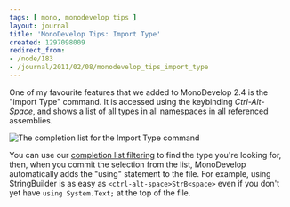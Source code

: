 ```yaml
---
tags: [ mono, monodevelop tips ]
layout: journal
title: 'MonoDevelop Tips: Import Type'
created: 1297098009
redirect_from:
- /node/183
- /journal/2011/02/08/monodevelop_tips_import_type
---
```

One of my favourite features that we added to MonoDevelop 2.4 is the "import
Type" command. It is accessed using the keybinding _Ctrl-Alt-Space_, and shows a
list of all types in all namespaces in all referenced assemblies.<!--break-->

![The completion list for the Import Type
command](/files/images/md-tips/import-type.png)

You can use our [completion list
filtering](/journal/2011/02/07/completion_list_filtering) to find the type
you're looking for, then, when you commit the selection from the list,
MonoDevelop automatically adds the "using" statement to the file. For example,
using StringBuilder is as easy as `<ctrl-alt-space>StrB<space>` even if you
don't yet have `using System.Text;` at the top of the file.
